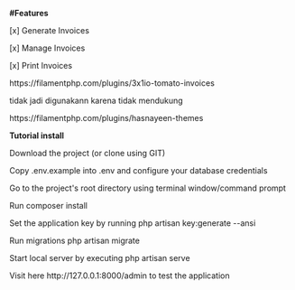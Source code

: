 <strong>#Features</strong>
<p>[x] Generate Invoices</p>
<p>[x] Manage Invoices</p>
<p>[x] Print Invoices</p>

<p>https://filamentphp.com/plugins/3x1io-tomato-invoices</p> tidak jadi digunakann karena tidak mendukung
<p>https://filamentphp.com/plugins/hasnayeen-themes</p>

<strong>Tutorial install</strong>
<p>Download the project (or clone using GIT)</p>
<p>Copy .env.example into .env and configure your database credentials</p>
<p>Go to the project's root directory using terminal window/command prompt</p>
<p>Run composer install</p>
<p>Set the application key by running php artisan key:generate --ansi</p>
<p>Run migrations php artisan migrate</p>
<p>Start local server by executing php artisan serve</p>
<p>Visit here http://127.0.0.1:8000/admin to test the application</p>